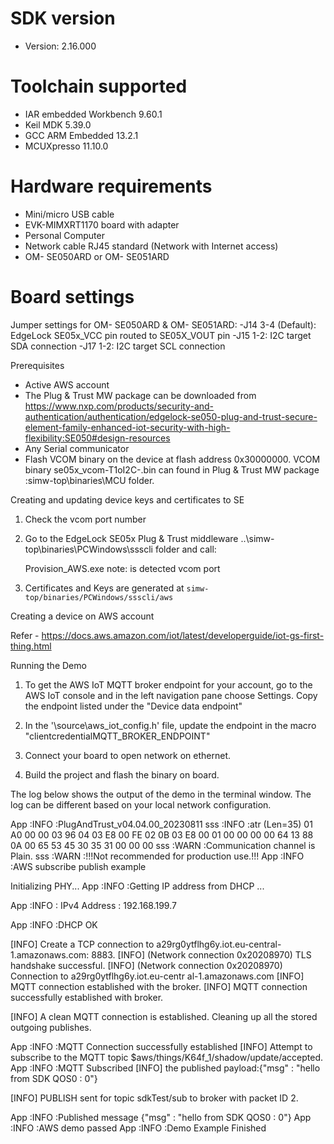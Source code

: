 
SDK version
===========
- Version: 2.16.000

Toolchain supported
===================
- IAR embedded Workbench  9.60.1
- Keil MDK  5.39.0
- GCC ARM Embedded  13.2.1
- MCUXpresso  11.10.0

Hardware requirements
=====================
- Mini/micro USB cable
- EVK-MIMXRT1170 board with adapter
- Personal Computer
- Network cable RJ45 standard (Network with Internet access)
- OM- SE050ARD or OM- SE051ARD

Board settings
==============
Jumper settings for OM- SE050ARD & OM- SE051ARD:
    -J14 3-4 (Default): EdgeLock SE05x_VCC pin routed to SE05X_VOUT pin
    -J15 1-2: I2C target SDA connection
    -J17 1-2: I2C target SCL connection

Prerequisites
- Active AWS account
- The Plug & Trust MW package can be downloaded from
https://www.nxp.com/products/security-and-authentication/authentication/edgelock-se050-plug-and-trust-secure-element-family-enhanced-iot-security-with-high-flexibility:SE050#design-resources
- Any Serial communicator
- Flash VCOM binary on the device at flash address 0x30000000. VCOM binary se05x_vcom-T1oI2C-<board>.bin can found in Plug & Trust MW package :simw-top\binaries\MCU folder.

Creating and updating device keys and certificates to SE

1. Check the vcom port number
2. Go to the EdgeLock SE05x Plug & Trust middleware ..\simw-top\binaries\PCWindows\ssscli folder and call:
   
    Provision_AWS.exe <COMxx>
    note: 
    <COMxx> is detected vcom port
3. Certificates and Keys are generated at `simw-top/binaries/PCWindows/ssscli/aws`

Creating a device on AWS account

Refer - https://docs.aws.amazon.com/iot/latest/developerguide/iot-gs-first-thing.html

Running the Demo

1. To get the AWS IoT MQTT broker endpoint for your account, go to the AWS IoT console and in the left navigation pane choose Settings. Copy the endpoint listed under the "Device data endpoint"

2. In the '<PROJECT>\source\aws_iot_config.h' file, update the endpoint in the macro "clientcredentialMQTT_BROKER_ENDPOINT"

3. Connect your board to open network on ethernet.

4. Build the project and flash the binary on board.

The log below shows the output of the demo in the terminal window. The log can be different based on your local network configuration.

App   :INFO :PlugAndTrust_v04.04.00_20230811
sss   :INFO :atr (Len=35)
                01 A0 00 00     03 96 04 03     E8 00 FE 02     0B 03 E8 00
                01 00 00 00     00 64 13 88     0A 00 65 53     45 30 35 31
                00 00 00
sss   :WARN :Communication channel is Plain.
sss   :WARN :!!!Not recommended for production use.!!!
App   :INFO :AWS subscribe publish example
 
 
Initializing PHY...
App   :INFO :Getting IP address from DHCP ...
 
App   :INFO :
IPv4 Address     : 192.168.199.7
 
App   :INFO :DHCP OK
 
[INFO] Create a TCP connection to a29rg0ytflhg6y.iot.eu-central-1.amazonaws.com:                                                                                                                                                             8883.
[INFO] (Network connection 0x20208970) TLS handshake successful.
[INFO] (Network connection 0x20208970) Connection to a29rg0ytflhg6y.iot.eu-centr                                                                                                                                                             al-1.amazonaws.com [INFO] MQTT connection established with the broker.
[INFO] MQTT connection successfully established with broker.
 
 
[INFO] A clean MQTT connection is established. Cleaning up all the stored outgoing publishes.
 
 
App   :INFO :MQTT Connection successfully established
[INFO] Attempt to subscribe to the MQTT topic $aws/things/K64f_1/shadow/update/accepted.
App   :INFO :MQTT Subscribed
[INFO] the published payload:{"msg" : "hello from SDK QOS0 : 0"}
 
[INFO] PUBLISH sent for topic sdkTest/sub to broker with packet ID 2.
 
 
App   :INFO :Published message {"msg" : "hello from SDK QOS0 : 0"}
App   :INFO :AWS demo passed
App   :INFO :Demo Example Finished


